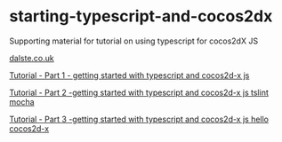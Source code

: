 # starting-typescript-and-cocos2dx
Supporting material for tutorial on using typescript for cocos2dX JS  

[dalste.co.uk](http://dalste.co.uk/)  

[Tutorial - Part 1 - getting started with typescript and cocos2d-x js](http://dalste.co.uk/tutorial-getting-started-with-typescript-and-cocos2dx-js-part-1)  

[Tutorial - Part 2 -getting started with typescript and cocos2d-x js tslint mocha](http://dalste.co.uk/tutorial-getting-started-typescript-cocos2d-x-js-part-2-tslint-mocha)  

[Tutorial - Part 3 -getting started with typescript and cocos2d-x js hello cocos2d-x](http://dalste.co.uk/tutorial-getting-started-typescript-cocos2d-x-js-part-3-hello-cocos2d-x)  

